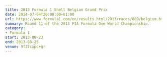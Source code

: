 ```yaml
---
title: 2013 Formula 1 Shell Belgian Grand Prix
date: 2014-07-04T20:00:00+01:00
url: https://www.formula1.com/en/results.html/2013/races/889/belgium.html
summary: Round 11 of the 2013 FIA Formula One World Championship.
category:
- Formula 1
start: 2013-08-23
end: 2013-08-25
venue: 9f27cxpc+qr
---
```

